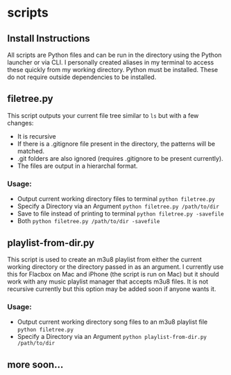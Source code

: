 # scripts

## Install Instructions
All scripts are Python files and can be run in the directory using the Python launcher or via CLI.
I personally created aliases in my terminal to access these quickly from my working directory.
Python must be installed. These do not require outside dependencies to be installed.

## filetree.py
This script outputs your current file tree similar to `ls` but with a few changes:
- It is recursive
- If there is a .gitignore file present in the directory, the patterns will be matched.
- .git folders are also ignored (requires .gitignore to be present currently).
- The files are output in a hierarchal format.
### Usage:
- Output current working directory files to terminal `python filetree.py`
- Specify a Directory via an Argument `python filetree.py /path/to/dir`
- Save to file instead of printing to terminal `python filetree.py -savefile`
- Both `python filetree.py /path/to/dir -savefile`

## playlist-from-dir.py
  This script is used to create an m3u8 playlist from either the current working directory or the directory passed in as an argument. 
I currently use this for Flacbox on Mac and iPhone (the script is run on Mac) but it should work with any music playlist manager that accepts m3u8 files.
It is not recursive currently but this option may be added soon if anyone wants it.
### Usage:
- Output current working directory song files to an m3u8 playlist file `python filetree.py`
- Specify a Directory via an Argument `python playlist-from-dir.py /path/to/dir`

## more soon...

